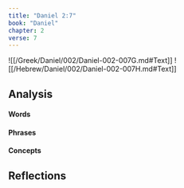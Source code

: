 ```yaml
---
title: "Daniel 2:7"
book: "Daniel"
chapter: 2
verse: 7
---
```

![[/Greek/Daniel/002/Daniel-002-007G.md#Text]]
![[/Hebrew/Daniel/002/Daniel-002-007H.md#Text]]

## Analysis

#### Words

#### Phrases

#### Concepts

## Reflections

